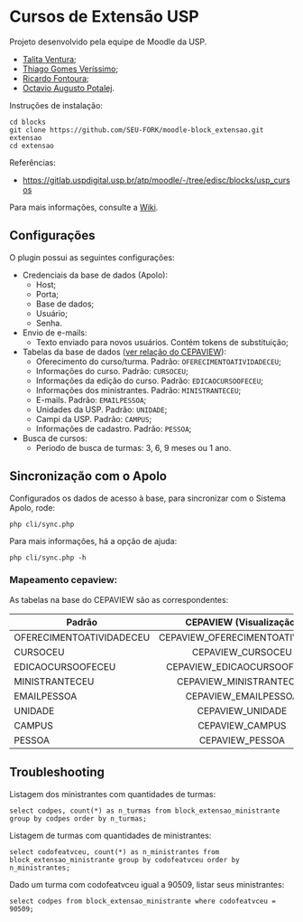 # Cursos de Extensão USP

Projeto desenvolvido pela equipe de Moodle da USP.

- [Talita Ventura](https://github.com/TalitaVentura16);
- [Thiago Gomes Veríssimo](https://github.com/thiagogomesverissimo);
- [Ricardo Fontoura](https://github.com/ricardfo);
- [Octavio Augusto Potalej](https://github.com/Potalej).

Instruções de instalação:

    cd blocks
    git clone https://github.com/SEU-FORK/moodle-block_extensao.git extensao
    cd extensao

Referências:

- https://gitlab.uspdigital.usp.br/atp/moodle/-/tree/edisc/blocks/usp_cursos

Para mais informações, consulte a [Wiki](https://github.com/moodle-usp/moodle-block_extensao/wiki).

## Configurações

O plugin possui as seguintes configurações:
- Credenciais da base de dados (Apolo):
    - Host;
    - Porta;
    - Base de dados;
    - Usuário;
    - Senha.
- Envio de e-mails:
    - Texto enviado para novos usuários. Contém tokens de substituição;
- Tabelas da base de dados ([ver relação do CEPAVIEW](#mapeamento-cepaview)):
    - Oferecimento do curso/turma. Padrão: `OFERECIMENTOATIVIDADECEU`;
    - Informações do curso. Padrão: `CURSOCEU`;
    - Informações da edição do curso. Padrão: `EDICAOCURSOOFECEU`;
    - Informações dos ministrantes. Padrão: `MINISTRANTECEU`;
    - E-mails. Padrão: `EMAILPESSOA`;
    - Unidades da USP. Padrão: `UNIDADE`;
    - Campi da USP. Padrão: `CAMPUS`;
    - Informações de cadastro. Padrão: `PESSOA`;
- Busca de cursos:
    - Período de busca de turmas: 3, 6, 9 meses ou 1 ano.

## Sincronização com o Apolo

Configurados os dados de acesso à base, para sincronizar com o Sistema Apolo, rode:

    php cli/sync.php

Para mais informações, há a opção de ajuda:

    php cli/sync.php -h
    
### Mapeamento cepaview:

As tabelas na base do CEPAVIEW são as correspondentes:

| Padrão                   | CEPAVIEW (Visualização)        |
| ------------------------ |:------------------------------:|
| OFERECIMENTOATIVIDADECEU | CEPAVIEW_OFERECIMENTOATIVIDADE |
| CURSOCEU                 | CEPAVIEW_CURSOCEU              |
| EDICAOCURSOOFECEU        | CEPAVIEW_EDICAOCURSOOFECEU     |
| MINISTRANTECEU           | CEPAVIEW_MINISTRANTECEU        |
| EMAILPESSOA              | CEPAVIEW_EMAILPESSOA           |
| UNIDADE                  | CEPAVIEW_UNIDADE               |
| CAMPUS                   | CEPAVIEW_CAMPUS                |
| PESSOA                   | CEPAVIEW_PESSOA                |   
    
## Troubleshooting
   
Listagem dos ministrantes com quantidades de turmas:

    select codpes, count(*) as n_turmas from block_extensao_ministrante group by codpes order by n_turmas;
    
Listagem de turmas com quantidades de ministrantes:

    select codofeatvceu, count(*) as n_ministrantes from block_extensao_ministrante group by codofeatvceu order by n_ministrantes;    
    
Dado um turma com codofeatvceu igual a 90509, listar seus ministrantes:

    select codpes from block_extensao_ministrante where codofeatvceu = 90509;